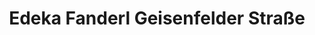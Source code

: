 ---
title: "Edeka Fanderl Geisenfelder Straße"
url: /ingolstadt/edeka-fanderl-geisenfelder-strasse/
shop: Supermarkt
---
